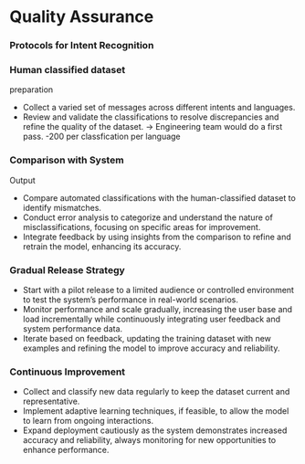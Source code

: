 # Quality Assurance

### Protocols for Intent Recognition

### Human classified dataset
preparation

- Collect a varied set of messages across different intents and languages.
- Review and validate the classifications to resolve discrepancies and refine the quality of the dataset. -> Engineering team would do a
first pass. -200 per classfication per language

### Comparison with System
Output

- Compare automated classifications with the human-classified dataset to identify mismatches.
- Conduct error analysis to categorize and understand the nature of misclassifications, focusing on specific areas for improvement.
- Integrate feedback by using insights from the comparison to refine
and retrain the model, enhancing its accuracy.

### Gradual Release Strategy

- Start with a pilot release to a limited audience or controlled environment to test the system’s performance in real-world
scenarios.
- Monitor performance and scale gradually, increasing the user base and load incrementally while continuously integrating user feedback and
system performance data.
- Iterate based on feedback, updating the training dataset with new examples and refining the model to improve accuracy and
reliability.

### Continuous Improvement

- Collect and classify new data regularly to keep the dataset current and representative.
- Implement adaptive learning techniques, if feasible, to allow the model to learn from ongoing interactions.
- Expand deployment cautiously as the system demonstrates increased accuracy and reliability, always monitoring for new opportunities to
enhance performance.